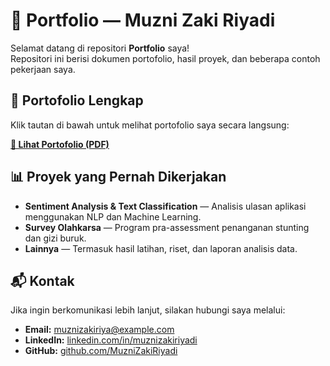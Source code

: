 # 📌 Portfolio — Muzni Zaki Riyadi

Selamat datang di repositori **Portfolio** saya!  
Repositori ini berisi dokumen portofolio, hasil proyek, dan beberapa contoh pekerjaan saya.

## 📄 Portofolio Lengkap
Klik tautan di bawah untuk melihat portofolio saya secara langsung:

[**📂 Lihat Portofolio (PDF)**](https://github.com/MuzniZakiRiyadi/Portfolio/raw/main/Portofolio_Muzni%20Zaki%20Riyadi.pdf)

## 📊 Proyek yang Pernah Dikerjakan
- **Sentiment Analysis & Text Classification** — Analisis ulasan aplikasi menggunakan NLP dan Machine Learning.
- **Survey Olahkarsa** — Program pra-assessment penanganan stunting dan gizi buruk.
- **Lainnya** — Termasuk hasil latihan, riset, dan laporan analisis data.

## 📬 Kontak
Jika ingin berkomunikasi lebih lanjut, silakan hubungi saya melalui:
- **Email:** muznizakiriya@example.com
- **LinkedIn:** [linkedin.com/in/muznizakiriyadi](https://linkedin.com/in/muznizakiriyadi)
- **GitHub:** [github.com/MuzniZakiRiyadi](https://github.com/MuzniZakiRiyadi)
